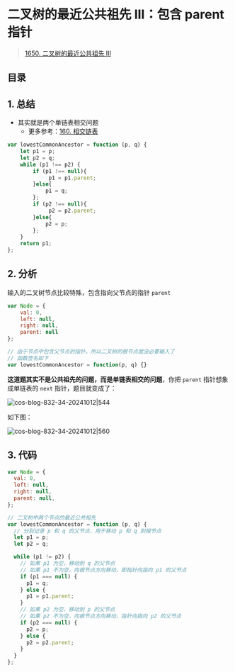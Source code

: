 
# 二叉树的最近公共祖先 III：包含 parent 指针


>  [1650. 二叉树的最近公共祖先 III](https://leetcode.cn/problems/lowest-common-ancestor-of-a-binary-tree-iii/)


## 目录
<!-- toc -->
 ## 1. 总结 

- 其实就是两个单链表相交问题
	- 更多参考：[160. 相交链表](/post/oDlbK1Tb.html)

```javascript
var lowestCommonAncestor = function (p, q) {
    let p1 = p;
    let p2 = q;
    while (p1 !== p2) {
        if (p1 !== null){
             p1 = p1.parent;
        }else{
            p1 = q;
        };
        if (p2 !== null){
             p2 = p2.parent;
        }else{
            p2 = p;
        };
    }
    return p1;
};
```

## 2. 分析

输入的二叉树节点比较特殊，包含指向父节点的指针 `parent`

```javascript
var Node = {
    val: 0,
    left: null,
    right: null,
    parent: null
};

// 由于节点中包含父节点的指针，所以二叉树的根节点就没必要输入了
// 函数签名如下
var lowestCommonAncestor = function(p, q) {}

```

**这道题其实不是公共祖先的问题，而是单链表相交的问题**，你把 `parent` 指针想象成单链表的 `next` 指针，题目就变成了：

![cos-blog-832-34-20241012|544](https://blog-1310531898.cos.ap-beijing.myqcloud.com/832-34-20241012/Pasted%20image%2020240907103749.png)

如下图：

![cos-blog-832-34-20241012|560](https://blog-1310531898.cos.ap-beijing.myqcloud.com/832-34-20241012/Pasted%20image%2020240907104537.png)

## 3. 代码

```javascript
var Node = {
  val: 0,
  left: null,
  right: null,
  parent: null,
};

// 二叉树中两个节点的最近公共祖先
var lowestCommonAncestor = function (p, q) {
  // 分别记录 p 和 q 的父节点，用于移动 p 和 q 到根节点
  let p1 = p;
  let p2 = q;

  while (p1 != p2) {
    // 如果 p1 为空，移动到 q 的父节点
    // 如果 p1 不为空，向根节点方向移动，即指针向指向 p1 的父节点
    if (p1 === null) {
      p1 = q;
    } else {
      p1 = p1.parent;
    }
    // 如果 p2 为空，移动到 p 的父节点
    // 如果 p2 不为空，向根节点方向移动，指针向指向 p2 的父节点
    if (p2 === null) {
      p2 = p;
    } else {
      p2 = p2.parent;
    }
  }
};
```

